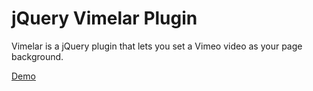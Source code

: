# jQuery Vimelar Plugin

Vimelar is a jQuery plugin that lets you set a Vimeo video as your page background.

[Demo](http://jsbin.com/jawoja)
